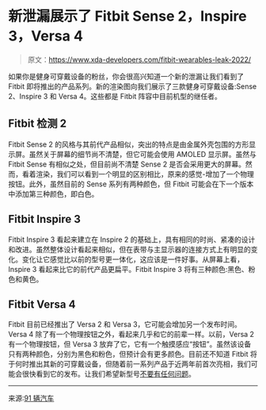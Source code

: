 # 新泄漏展示了 Fitbit Sense 2，Inspire 3，Versa 4

> 原文：<https://www.xda-developers.com/fitbit-wearables-leak-2022/>

如果你是健身可穿戴设备的粉丝，你会很高兴知道一个新的泄漏让我们看到了 Fitbit 即将推出的产品系列。新的渲染图向我们展示了三款健身可穿戴设备:Sense 2、Inspire 3 和 Versa 4。这些都是 Fitbit 阵容中目前机型的继任者。

## Fitbit 检测 2

Fitbit Sense 2 的风格与其前代产品相似，突出的特点是由金属外壳包围的方形显示屏。虽然关于屏幕的细节尚不清楚，但它可能会使用 AMOLED 显示屏。虽然与 Fitbit Sense 有相似之处，但目前尚不清楚 Sense 2 是否会采用更大的屏幕。然而，看着渲染，我们可以看到一个明显的区别相比，原来的感觉-增加了一个物理按钮。此外，虽然目前的 Sense 系列有两种颜色，但 Fitbit 可能会在下一个版本中添加第三种颜色，即白色。

## Fitbit Inspire 3

Fitbit Inspire 3 看起来建立在 Inspire 2 的基础上，具有相同的时尚、紧凑的设计和改进。虽然整体设计看起来相似，但在表带与主显示器的连接方式上有明显的变化。变化让它感觉比以前的型号更一体化，这应该是一件好事。从屏幕上看，Inspire 3 看起来比它的前代产品更扁平。Fitbit Inspire 3 将有三种颜色:黑色、粉色和黄色。

## Fitbit Versa 4

Fitbit 目前已经推出了 Versa 2 和 Versa 3，它可能会增加另一个发布时间。Versa 4 除了有一个物理按钮之外，看起来几乎和它的前辈一样。以前，Versa 2 有一个物理按钮，但 Versa 3 放弃了它，它有一个触摸感应“按钮”。虽然该设备只有两种颜色，分别为黑色和粉色，但预计会有更多颜色。目前还不知道 Fitbit 将于何时推出其新的可穿戴设备，但随着前一系列产品于近两年前首次亮相，我们可能会很快看到它的发布。让我们希望新型号[不要有任何问题](https://www.xda-developers.com/fitbit-lawsuit-claims-entire-product-lineup-could-cause-burns/)。

* * *

来源:[91 辆汽车](https://www.91mobiles.com/hub/fitbit-sense-2-versa-4-inspire-3-renders-design-exclusive/)